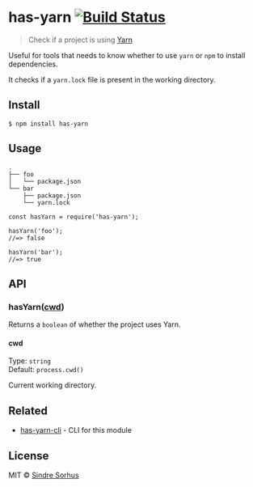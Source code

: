 has-yarn [![Build Status](https://travis-ci.org/sindresorhus/has-yarn.svg?branch=master)](https://travis-ci.org/sindresorhus/has-yarn)
======================================================================================================================================

> Check if a project is using [Yarn](https://yarnpkg.com)

Useful for tools that needs to know whether to use `yarn` or `npm` to install dependencies.

It checks if a `yarn.lock` file is present in the working directory.

Install
-------

    $ npm install has-yarn

Usage
-----

    .
    ├── foo
    │   └── package.json
    └── bar
        ├── package.json
        └── yarn.lock

    const hasYarn = require('has-yarn');

    hasYarn('foo');
    //=> false

    hasYarn('bar');
    //=> true

API
---

### hasYarn([cwd](#cwd))

Returns a `boolean` of whether the project uses Yarn.

#### cwd

Type: `string`  
Default: `process.cwd()`

Current working directory.

Related
-------

-   [has-yarn-cli](https://github.com/sindresorhus/has-yarn-cli) - CLI for this module

License
-------

MIT © [Sindre Sorhus](https://sindresorhus.com)
